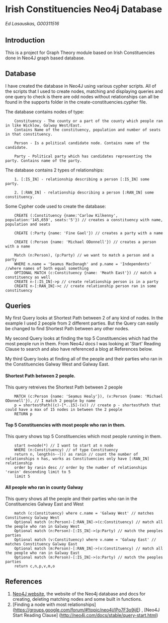 # Irish Constituencies Neo4j Database
###### Ed Lasauskas, G00311516

## Introduction
This is a project for Graph Theory module based on Irish Constituencies done in Neo4J graph based database.

## Database
I have created the database in Neo4J using various cypher scripts. All of the scripts that I used to create nodes,
matching and displaying queries and one query to check is there are odd nodes without relationships can all be
found in the supports folder in the create-constituencies.cypher file.

The database contains nodes of type: 

		Constituency - The county or a part of the county which people ran in like Wicklow, Galway West/East.
		Contains Name of the constituency, population and number of seats in that constituency.
		
		Person - Is a political candidate node. Contains name of the candidate.
		
		Party - Political party which has candidates representing the party. Contains name of the party.

The database contains 2 types of relationships:

		1. [:IS_IN] - relationship describing a person [:IS_IN] some party.
		
		2. [:RAN_IN] - relationship describing a person [:RAN_IN] some constituency.

		
Some Cypher code used to create the database:

```cypher
	CREATE (:Constituency {name:'Carlow Kilkenny', population:'145,659', seats:'5'}) // creates a constituency with name, population and seats
	
	CREATE (:Party {name: 'Fine Gael'}) // creates a party with a name
	
	CREATE (:Person {name: 'Michael ODonnell'}) // creates a person with a name
	
	Match (n:Person), (p:Party) // we want to match a person and a party
	WHERE n.name = 'Seamus MacDonagh' and p.name = 'Independents' //where names of both equal something
	OPTIONAL MATCH (c:Constituency {name: 'Meath East'}) // match a constituency as well
	CREATE n-[:IS_IN]->p // create relationship person is in a party
	CREATE n-[:RAN_IN]->c // create relationship person ran in some constituency
```

## Queries
My first Query looks at Shortest Path between 2 of any kind of nodes. In the example I used 2 people from 2 different parties.
But the Query can easily be changed to find Shortest Path between any other nodes.

My second Query looks at finding the top 5 Constituencies which had the most people run in them.
From Neo4J docs I was looking at 'Start' Reading Clause to search and also have referenced a blog at References below.

My third Query looks at finding all of the people and their parties who ran in the Constituencies Galway West and Galway East.

#### Shortest Path between 2 people.
This query retreives the Shortest Path between 2 people
```cypher
	MATCH (c:Person {name: 'Seamus Healy'}), (v:Person {name: 'Michael ODonnell'}), // I match 2 people by name
	p = shortestPath((c)-[*..15]-(v)) // create p - shortestPath that could have a max of 15 nodes in between the 2 people
	RETURN p
```

#### Top 5 Constituencies with most people who ran in them.
This query shows top 5 Constituencies which most people running in them.
```cypher
	start n=node(*) // I want to start at n node
	WHERE (n:Constituency) // of type Constituency
	return n, length(n--()) as ranin // count the number of relationships n has, works as Constituencies only have [:RAN_IN] relationship
	order by ranin desc // order by the number of relationships 'ranin' descending limit to 5
	limit 5
```

#### All people who ran in county Galway
This query shows all the people and their parties who ran in the Constituencies Galway East and West
```cypher
	match (c:Constituency) where c.name = 'Galway West' // matches Constituency Galway West
	Optional match (n:Person)-[:RAN_IN]->(c:Constituency) // match all the people who ran in Galway West
	Optional match (n:Person)-[:IS_IN]->(p:Party) // match the peoples parties
	Optional match (v:Constituency) where v.name = 'Galway East' // matches Constituency Galway East
	Optional match (m:Person)-[:RAN_IN]->(v:Constituency) // match all the people who ran in Galway East
	Optional match (m:Person)-[:IS_IN]->(o:Party) // match the peoples parties
	return c,n,p,v,m,o
```

## References
1. [Neo4J website](http://neo4j.com/), the website of the Neo4j database and docs for creating, deleting matching nodes and some built in functions.
2. [Finding a node with most relationships] (https://groups.google.com/forum/#!topic/neo4j/lPo7F3o9ijE) , [Neo4J Start Reading Clause] (http://neo4j.com/docs/stable/query-start.html)